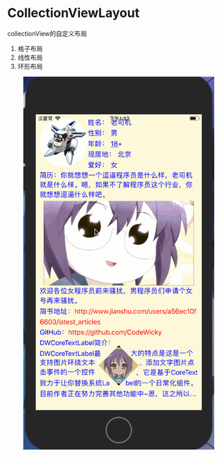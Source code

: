 # CollectionViewLayout
collectionView的自定义布局

1. 格子布局
2. 线性布局
3. 环形布局
<p align="center" >
  <img src="https://github.com/CodeWicky/DWCoreTextLabel/raw/master/%E5%8A%A8%E7%94%BB%E5%B1%95%E7%A4%BA.gif" alt="DWCoreTextLabel" title="演示图">
</p>
